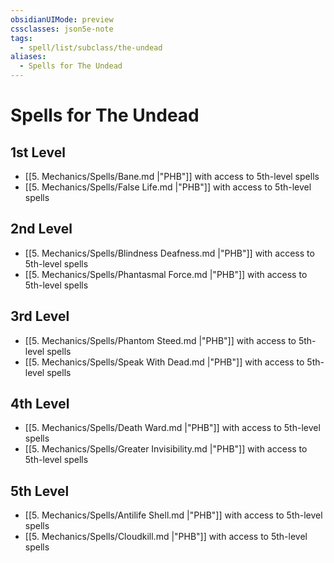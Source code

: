 ```yaml
---
obsidianUIMode: preview
cssclasses: json5e-note
tags:
  - spell/list/subclass/the-undead
aliases:
  - Spells for The Undead
---
```

# Spells for The Undead

## 1st Level

- [[5. Mechanics/Spells/Bane.md \|"PHB"]] with access to 5th-level spells
- [[5. Mechanics/Spells/False Life.md \|"PHB"]] with access to 5th-level spells

## 2nd Level

- [[5. Mechanics/Spells/Blindness Deafness.md \|"PHB"]] with access to 5th-level spells
- [[5. Mechanics/Spells/Phantasmal Force.md \|"PHB"]] with access to 5th-level spells

## 3rd Level

- [[5. Mechanics/Spells/Phantom Steed.md \|"PHB"]] with access to 5th-level spells
- [[5. Mechanics/Spells/Speak With Dead.md \|"PHB"]] with access to 5th-level spells

## 4th Level

- [[5. Mechanics/Spells/Death Ward.md \|"PHB"]] with access to 5th-level spells
- [[5. Mechanics/Spells/Greater Invisibility.md \|"PHB"]] with access to 5th-level spells

## 5th Level

- [[5. Mechanics/Spells/Antilife Shell.md \|"PHB"]] with access to 5th-level spells
- [[5. Mechanics/Spells/Cloudkill.md \|"PHB"]] with access to 5th-level spells
